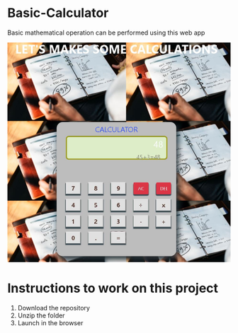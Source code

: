 # Basic-Calculator
Basic mathematical operation can be performed using this web app

![Image of Yaktocat](https://github.com/divya661/Basic-Calculator/blob/master/cal.JPG)

# Instructions to work on this project
1. Download the repository
2. Unzip the folder
3. Launch in the browser
